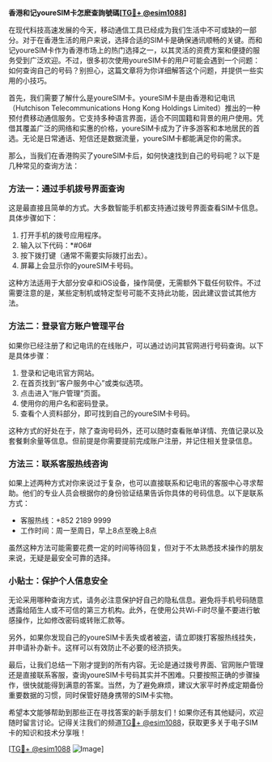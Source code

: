**香港和记youreSIM卡怎麽查詢號碼[[TG💪+ @esim1088](https://t.me/s/esim1088)]**

在现代科技高速发展的今天，移动通信工具已经成为我们生活中不可或缺的一部分。对于在香港生活的用户来说，选择合适的SIM卡是确保通讯顺畅的关键。而和记youreSIM卡作为香港市场上的热门选择之一，以其灵活的资费方案和便捷的服务受到广泛欢迎。不过，很多初次使用youreSIM卡的用户可能会遇到一个问题：如何查询自己的号码？别担心，这篇文章将为你详细解答这个问题，并提供一些实用的小技巧。

首先，我们需要了解什么是youreSIM卡。youreSIM卡是由香港和记电讯（Hutchison Telecommunications Hong Kong Holdings Limited）推出的一种预付费移动通信服务。它支持多种语言界面，适合不同国籍和背景的用户使用。凭借其覆盖广泛的网络和实惠的价格，youreSIM卡成为了许多游客和本地居民的首选。无论是日常通话、短信还是数据流量，youreSIM卡都能满足你的需求。

那么，当我们在香港购买了youreSIM卡后，如何快速找到自己的号码呢？以下是几种常见的查询方法：

### 方法一：通过手机拨号界面查询

这是最直接且简单的方式。大多数智能手机都支持通过拨号界面查看SIM卡信息。具体步骤如下：

1. 打开手机的拨号应用程序。
2. 输入以下代码：*#06#
3. 按下拨打键（通常不需要实际拨打出去）。
4. 屏幕上会显示你的youreSIM卡号码。

这种方法适用于大部分安卓和iOS设备，操作简便，无需额外下载任何软件。不过需要注意的是，某些定制机或特定型号可能不支持此功能，因此建议尝试其他方法。

### 方法二：登录官方账户管理平台

如果你已经注册了和记电讯的在线账户，可以通过访问其官网进行号码查询。以下是具体步骤：

1. 登录和记电讯官方网站。
2. 在首页找到“客户服务中心”或类似选项。
3. 点击进入“账户管理”页面。
4. 使用你的用户名和密码登录。
5. 查看个人资料部分，即可找到自己的youreSIM卡号码。

这种方式的好处在于，除了查询号码外，还可以随时查看账单详情、充值记录以及套餐剩余量等信息。但前提是你需要提前完成账户注册，并记住相关登录信息。

### 方法三：联系客服热线咨询

如果上述两种方式对你来说过于复杂，也可以直接联系和记电讯的客服中心寻求帮助。他们的专业人员会根据你的身份验证结果告诉你具体的号码信息。以下是联系方式：

- 客服热线：+852 2189 9999
- 工作时间：周一至周日，早上8点至晚上8点

虽然这种方法可能需要花费一定的时间等待回复，但对于不太熟悉技术操作的朋友来说，无疑是最安全可靠的选择。

### 小贴士：保护个人信息安全

无论采用哪种查询方式，请务必注意保护好自己的隐私信息。避免将手机号码随意透露给陌生人或不可信的第三方机构。此外，在使用公共Wi-Fi时尽量不要进行敏感操作，比如修改密码或转账汇款等。

另外，如果你发现自己的youreSIM卡丢失或者被盗，请立即拨打客服热线挂失，并申请补办新卡。这样可以有效防止不必要的经济损失。

最后，让我们总结一下刚才提到的所有内容。无论是通过拨号界面、官网账户管理还是直接联系客服，查询youreSIM卡号码其实并不困难。只要按照正确的步骤操作，很快就能得到满意的答案。当然，为了避免麻烦，建议大家平时养成定期备份重要数据的习惯，同时保管好随身携带的SIM卡实物。

希望本文能够帮助到那些正在寻找答案的新手朋友们！如果你还有其他疑问，欢迎随时留言讨论。记得关注我们的频道[TG💪+ @esim1088](https://t.me/s/esim1088)，获取更多关于电子SIM卡的知识和技术分享哦！

[[TG💪+ @esim1088](https://t.me/s/esim1088) ![Image](https://i.postimg.cc/4NQfJmqS/Snipaste-2025-05-13-00-14-12.png)]